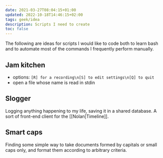 ```yaml
---
date: 2021-03-27T08:04:15+01:00
updated: 2022-10-18T14:46:15+02:00
tags: geek/idea
description: Scripts I need to create
toc: false
---
```

The following are ideas for scripts I would like to code both to learn bash and to automate most of the commands I frequently perform manually.

## Jam kitchen

- options: `[R] for a recording\n[S] to edit settings\n[Q] to quit`
- open a file whose name is read in stdin

## Slogger

Logging anything happening to my life, saving it in a shared database. A sort of front-end client for the [[Nolan|Timeline]].

## Smart caps

Finding some simple way to take documents formed by capitals or small caps only, and format them according to arbitrary criteria.